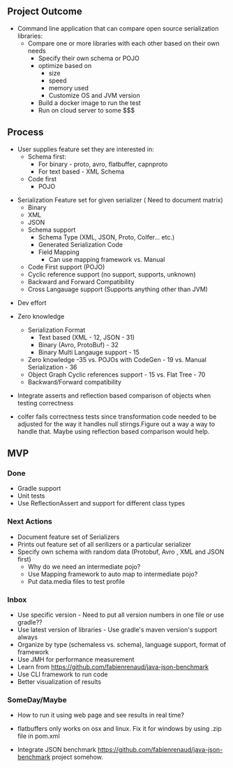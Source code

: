 

## Project Outcome

* Command line application that can compare open source serialization
libraries:
  * Compare one or more libraries with each other based on their own needs
    * Specify their own schema or POJO
    * optimize based on
        * size
        * speed
        * memory used
        * Customize OS and JVM version
    * Build a docker image to run the test
    * Run on cloud server to some $$$


## Process

- User supplies feature set they are interested in:
    - Schema first:
        - For binary - proto, avro, flatbuffer, capnproto
        - For text based - XML Schema
    - Code first
        - POJO

* Serialization Feature set for given serializer ( Need to document matrix)
    - Binary
    - XML
    - JSON
    - Schema support
        - Schema Type (XML, JSON, Proto, Colfer... etc.)
        - Generated Serialization Code
        - Field Mapping
            - Can use mapping framework vs. Manual
    - Code First support (POJO)
    - Cyclic reference support (no support, supports, unknown)
    - Backward and Forward Compatibility
    - Cross Langauage support (Supports anything other than JVM)




- Dev effort
- Zero knowledge


  * Serialization Format
    * Text based (XML - 12, JSON - 31)
    * Binary (Avro, ProtoBuf) - 32
    *  Binary Multi Langauge support - 15
  *  Zero knowledge -35 vs. POJOs with CodeGen - 19 vs. Manual Serialization - 36
  *  Object Graph Cyclic references support - 15 vs. Flat Tree - 70
  *  Backward/Forward compatibility





* Integrate asserts and reflection based comparison of objects when
testing correctness

* colfer fails correctness tests since transformation code needed to be
adjusted for the way it handles null stirngs.Figure out a way a way to
handle that. Maybe using reflection based comparison would help.

## MVP

### Done
- Gradle support
- Unit tests
- Use ReflectionAssert and support for different class types

### Next Actions
- Document feature set of Serializers
- Prints out feature set of all serilizers or a particular serializer
- Specify own schema with random data (Protobuf, Avro , XML and JSON first)
    - Why do we need an intermediate pojo?
    - Use Mapping framework to auto map to intermediate pojo?
    - Put data.media files to test profile



### Inbox
- Use specific version - Need to put all version numbers in one file or use gradle??
- Use latest version of libraries - Use gradle's maven version's support always
- Organize by type (schemaless vs. schema), language support, format of
   framework
- Use JMH for performance measurement
- Learn from https://github.com/fabienrenaud/java-json-benchmark
- Use CLI framework to run code
- Better visualization of results



### SomeDay/Maybe
* How to run it using web page and see results in real time?



* flatbuffers only works on osx and linux. Fix it for windows by using
 .zip file in pom.xml


* Integrate JSON benchmark
https://github.com/fabienrenaud/java-json-benchmark project somehow.





